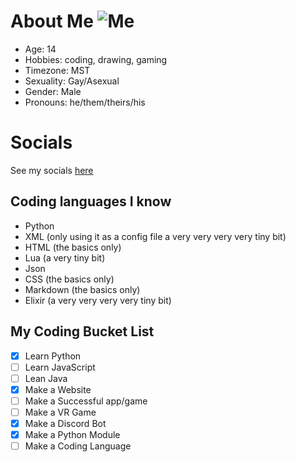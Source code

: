 # About Me ![Me](https://i.imgur.com/Kbki7oX.png)
- Age: 14
- Hobbies: coding, drawing, gaming
- Timezone: MST
- Sexuality: Gay/Asexual
- Gender: Male
- Pronouns: he/them/theirs/his

# Socials
See my socials [here](https://devhollo.github.io/@/links)

## Coding languages I know
- Python
- XML (only using it as a config file a very very very very tiny bit)
- HTML (the basics only)
- Lua (a very tiny bit)
- Json
- CSS (the basics only)
- Markdown (the basics only)
- Elixir (a very very very very tiny bit)

## My Coding Bucket List
- [x] Learn Python
- [ ] Learn JavaScript
- [ ] Lean Java
- [x] Make a Website
- [ ] Make a Successful app/game
- [ ] Make a VR Game
- [x] Make a Discord Bot
- [x] Make a Python Module
- [ ] Make a Coding Language
